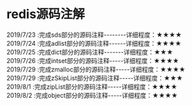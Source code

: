 ﻿# redis源码注解  
2019/7/23 :完成sds部分的源码注释--------详细程度：★★★★  
2019/7/24 :完成adlist部分的源码注释------详细程度：★★★★  
2019/7/25 :完成dict部分的源码注释-------详细程度：★★★   
2019/7/26 :完成intset部分的源码注释-----详细程度：★★★★   
2019/7/29 :完成zmalloc部分的源码注释-----详细程度：★★★★   
2019/7/29 :完成zSkipList部分的源码注释-----详细程度：★★★   
2019/8/1  :完成zipList部分的源码注释-----详细程度：★★★★   
2019/8/2  :完成object部分的源码注释-----详细程度：★★★★   